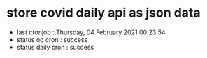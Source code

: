 # store covid daily api as json data

- last cronjob : Thursday, 04 February 2021 00:23:54
- status og cron : success
- status daily cron : success
      
      